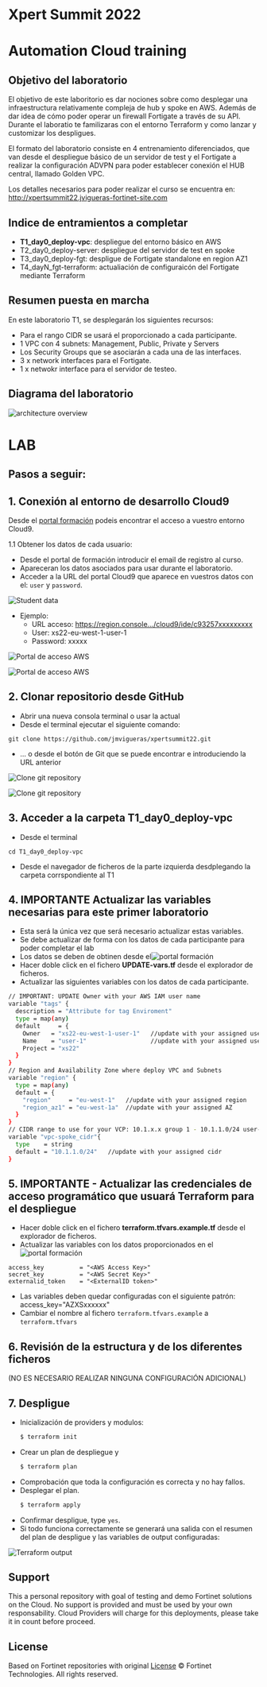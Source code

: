 # Xpert Summit 2022
# Automation Cloud training
## Objetivo del laboratorio
El objetivo de este laboritorio es dar nociones sobre como desplegar una infraestructura relativamente compleja de hub y spoke en AWS. Además de dar idea de cómo poder operar un firewall Fortigate a través de su API. Durante el laboratio te familizaras con el entorno Terraform y como lanzar y customizar los despligues. 

El formato del laboratorio consiste en 4 entrenamiento diferenciados, que van desde el despliegue básico de un servidor de test y el Fortigate a realizar la configuración ADVPN para poder establecer conexión el HUB central, llamado Golden VPC. 

Los detalles necesarios para poder realizar el curso se encuentra en: 
http://xpertsummit22.jvigueras-fortinet-site.com

## Indice de entramientos a completar
* **T1_day0_deploy-vpc**: despliegue del entorno básico en AWS
* T2_day0_deploy-server: despliegue del servidor de test en spoke
* T3_day0_deploy-fgt: despligue de Fortigate standalone en region AZ1
* T4_dayN_fgt-terraform: actualiación de configuraicón del Fortigate mediante Terraform

## Resumen puesta en marcha

En este laboratorio T1, se desplegarán los siguientes recursos:
- Para el rango CIDR se usará el proporcionado a cada participante.
- 1 VPC con 4 subnets: Management, Public, Private y Servers
- Los Security Groups que se asociarán a cada una de las interfaces.
- 3 x network interfaces para el Fortigate.
- 1 x netwokr interface para el servidor de testeo.

## Diagrama del laboratorio

![architecture overview](./images/image0.png)


# LAB
## Pasos a seguir:

## 1. Conexión al entorno de desarrollo Cloud9
Desde el [portal formación](http://xpertsummit22.jvigueras-fortinet-site.com) podeis encontrar el acceso a vuestro entorno Cloud9.

1.1 Obtener los datos de cada usuario:
- Desde el portal de formación introducir el email de registro al curso.
- Apareceran los datos asociados para usar durante el laboratorio.
- Acceder a la URL del portal Cloud9 que aparece en vuestros datos con el: `user` y `password`.

![Student data](./images/image4-1.png)

- Ejemplo:
  - URL acceso: https://region.console.../cloud9/ide/c93257xxxxxxxxx
  - User: xs22-eu-west-1-user-1
  - Password: xxxxx

![Portal de acceso AWS](./images/image1-1-2.png)

![Portal de acceso AWS](./images/image1-1-3.png)


## 2. Clonar repositorio desde GitHub
- Abrir una nueva consola terminal o usar la actual
- Desde el terminal ejecutar el siguiente comando: 
```
git clone https://github.com/jmvigueras/xpertsummit22.git
```
- ... o desde el botón de Git que se puede encontrar e introduciendo la URL anterior

![Clone git repository](./images/image2-1.png)

![Clone git repository](./images/image2-2.png)


## 3.  Acceder a la carpeta T1_day0_deploy-vpc
- Desde el terminal 
```
cd T1_day0_deploy-vpc
```
- Desde el navegador de ficheros de la parte izquierda desdplegando la carpeta corrspondiente al T1


## 4. **IMPORTANTE** Actualizar las variables necesarias para este primer laboratorio
- Esta será la única vez que será necesario actualizar estas variables.
- Se debe actualizar de forma con los datos de cada participante para poder completar el lab
- Los datos se deben de obtinen desde el![portal formación](http://xpertsummit22.jvigueras-fortinet-site.com) 
- Hacer doble click en el fichero **UPDATE-vars.tf** desde el explorador de ficheros.
- Actualizar las siguientes variables con los datos de cada participante.
```sh
// IMPORTANT: UPDATE Owner with your AWS IAM user name
variable "tags" {
  description = "Attribute for tag Enviroment"
  type = map(any)
  default     = {
    Owner   = "xs22-eu-west-1-user-1"   //update with your assigned user for access AWS console
    Name    = "user-1"                  //update with your assigned user name
    Project = "xs22"                    
  }
}
// Region and Availability Zone where deploy VPC and Subnets
variable "region" {
  type = map(any)
  default = {
    "region"     = "eu-west-1"   //update with your assigned region
    "region_az1" = "eu-west-1a"  //update with your assigned AZ
  }
}
// CIDR range to use for your VCP: 10.1.x.x group 1 - 10.1.1.0/24 user-1
variable "vpc-spoke_cidr"{
  type    = string
  default = "10.1.1.0/24"   //update with your assigned cidr
}
```

## 5. **IMPORTANTE** - Actualizar las credenciales de acceso programático que usuará Terraform para el despliegue
- Hacer doble click en el fichero **terraform.tfvars.example.tf** desde el explorador de ficheros.
- Actualizar las variables con los datos proporcionados en el ![portal formación](http://xpertsummit22.jvigueras-fortinet-site.com) 
```
access_key          = "<AWS Access Key>"
secret_key          = "<AWS Secret Key>"
externalid_token    = "<ExternalID token>"
```
- Las variables deben quedar configuradas con el siguiente patrón: access_key="AZXSxxxxxx"
- Cambiar el nombre al fichero `terraform.tfvars.example` a `terraform.tfvars`

## 6. Revisión de la estructura y de los diferentes ficheros 
(NO ES NECESARIO REALIZAR NINGUNA CONFIGURACIÓN ADICIONAL)


## 7. **Despligue** 

* Inicialización de providers y modulos:
  ```sh
  $ terraform init
  ```
* Crear un plan de despliegue y 
  ```sh
  $ terraform plan
  ```
* Comprobación que toda la configuración es correcta y no hay fallos.
* Desplegar el plan.
  ```sh
  $ terraform apply
  ```
* Confirmar despligue, type `yes`.
* Si todo funciona correctamente se generará una salida con el resumen del plan de despligue y las variables de output configuradas:

![Terraform output](./images/image7-1.png)


## Support
This a personal repository with goal of testing and demo Fortinet solutions on the Cloud. No support is provided and must be used by your own responsability. Cloud Providers will charge for this deployments, please take it in count before proceed.

## License
Based on Fortinet repositories with original [License](https://github.com/fortinet/fortigate-terraform-deploy/blob/master/LICENSE) © Fortinet Technologies. All rights reserved.


